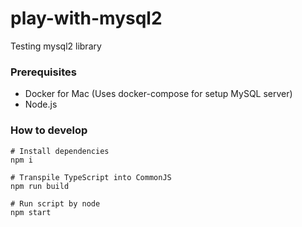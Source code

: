 # play-with-mysql2
Testing mysql2 library

### Prerequisites

- Docker for Mac (Uses docker-compose for setup MySQL server)
- Node.js

### How to develop

```
# Install dependencies
npm i

# Transpile TypeScript into CommonJS
npm run build

# Run script by node
npm start
```

